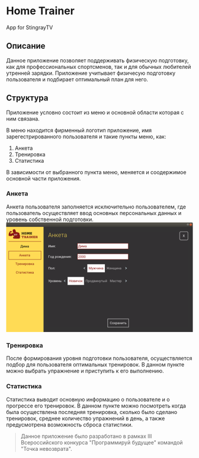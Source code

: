 # Home Trainer #

App for StingrayTV

## Описание ##
Данное приложение позволяет поддерживать физическую подготовку, как для профессиональных спортсменов, так и для обычных любителей утренней зарядки. Приложение учитывает физичесую подготовку пользователя и подбирает оптимальный план для него.

## Структура ##
Приложение условно состоит из меню и основной области которая с ним связана.

В меню находится фирменный логотип приложение, имя зарегестрированного пользователя и такие пункты меню, как:
1) Анкета
2) Тренировка
3) Статистика

В зависимости от выбранного пункта меню, меняется и соодержимое основной части приложения.

### Анкета ###

Анкета пользователя заполняется исключительно пользователем, где пользователь осуществляет ввод основных персональных данных и уровень собственной подготовки.
![Profile](/resources/screen/profile.png)


### Тренировка ###

После формирования уровня подготовки пользователя, осуществляется подбор для пользователя оптимальных тренировок. В данном пункте можно выбрать упражнение и приступить к его выполнению.

### Статистика ###

Статистика выводит основную информацию о пользователе и о прогрессе его тренировок. В данном пункте можно посмотреть когда была осуществлена последняя тренировка, сколько было сделано тренировок, среднее количество упражнений в день, а также предусмотрена возможность сброса статистики.


>Данное приложение было разработано в рамках III Всероссийского конкурса "Программируй будущее" командой "Точка невозврата".
